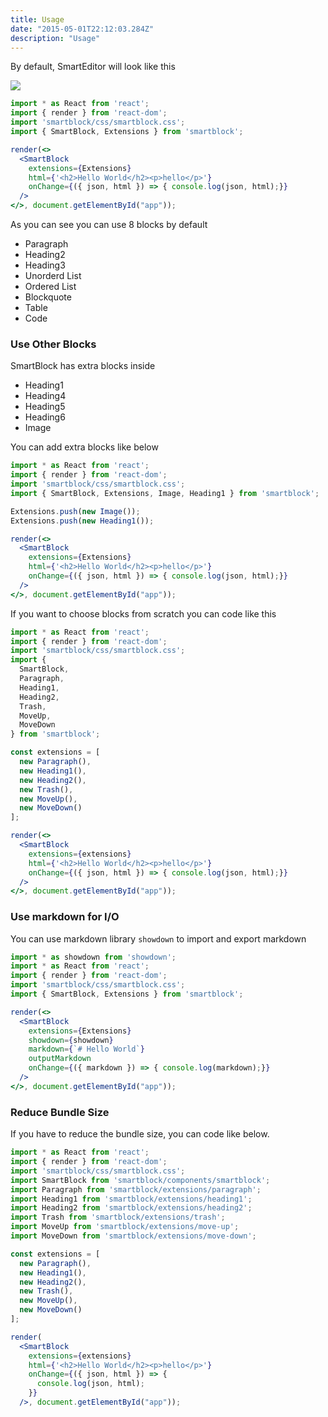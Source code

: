 ```yaml
---
title: Usage
date: "2015-05-01T22:12:03.284Z"
description: "Usage"
---
```


By default, SmartEditor will look like this

![](./default.png)

```jsx
import * as React from 'react';
import { render } from 'react-dom';
import 'smartblock/css/smartblock.css';
import { SmartBlock, Extensions } from 'smartblock';

render(<>
  <SmartBlock
    extensions={Extensions}
    html={'<h2>Hello World</h2><p>hello</p>'}
    onChange={({ json, html }) => { console.log(json, html);}}
  />
</>, document.getElementById("app"));
```

As you can see you can use 8 blocks by default

- Paragraph
- Heading2
- Heading3
- Unorderd List
- Ordered List
- Blockquote
- Table
- Code

### Use Other Blocks

SmartBlock has extra blocks inside

- Heading1
- Heading4
- Heading5
- Heading6
- Image

You can add extra blocks like below

```jsx
import * as React from 'react';
import { render } from 'react-dom';
import 'smartblock/css/smartblock.css';
import { SmartBlock, Extensions, Image, Heading1 } from 'smartblock';

Extensions.push(new Image());
Extensions.push(new Heading1());

render(<>
  <SmartBlock
    extensions={Extensions}
    html={'<h2>Hello World</h2><p>hello</p>'}
    onChange={({ json, html }) => { console.log(json, html);}}
  />
</>, document.getElementById("app"));
```

If you want to choose blocks from scratch you can code like this

```jsx
import * as React from 'react';
import { render } from 'react-dom';
import 'smartblock/css/smartblock.css';
import {
  SmartBlock,
  Paragraph,
  Heading1,
  Heading2,
  Trash,
  MoveUp,
  MoveDown
} from 'smartblock';

const extensions = [
  new Paragraph(),
  new Heading1(),
  new Heading2(),
  new Trash(),
  new MoveUp(),
  new MoveDown()
];

render(<>
  <SmartBlock
    extensions={extensions}
    html={'<h2>Hello World</h2><p>hello</p>'}
    onChange={({ json, html }) => { console.log(json, html);}}
  />
</>, document.getElementById("app"));
```

### Use markdown for I/O

You can use markdown library `showdown` to import and export markdown

```jsx
import * as showdown from 'showdown';
import * as React from 'react';
import { render } from 'react-dom';
import 'smartblock/css/smartblock.css';
import { SmartBlock, Extensions } from 'smartblock';

render(<>
  <SmartBlock
    extensions={Extensions}
    showdown={showdown}
    markdown={`# Hello World`}
    outputMarkdown
    onChange={({ markdown }) => { console.log(markdown);}}
  />
</>, document.getElementById("app"));
```

### Reduce Bundle Size

If you have to reduce the bundle size, you can code like below.


```jsx
import * as React from 'react';
import { render } from 'react-dom';
import 'smartblock/css/smartblock.css';
import SmartBlock from 'smartblock/components/smartblock';
import Paragraph from 'smartblock/extensions/paragraph';
import Heading1 from 'smartblock/extensions/heading1';
import Heading2 from 'smartblock/extensions/heading2';
import Trash from 'smartblock/extensions/trash';
import MoveUp from 'smartblock/extensions/move-up';
import MoveDown from 'smartblock/extensions/move-down';

const extensions = [
  new Paragraph(),
  new Heading1(),
  new Heading2(),
  new Trash(),
  new MoveUp(),
  new MoveDown()
];

render(
  <SmartBlock
    extensions={extensions}
    html={'<h2>Hello World</h2><p>hello</p>'}
    onChange={({ json, html }) => {
      console.log(json, html);
    }}
  />, document.getElementById("app"));
```

